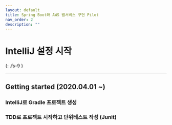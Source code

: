 ```yaml
---
layout: default
title: Spring Boot와 AWS 웹서비스 구현 Pilot
nav_order: 2
description: ""
---
```


# IntelliJ 설정 시작
{: .fs-9 }

---

## Getting started (2020.04.01 ~)

### IntelliJ로 Gradle 프로젝트 생성

### TDD로 프로젝트 시작하고 단위테스트 작성 (Junit)
